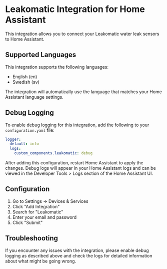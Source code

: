 # Leakomatic Integration for Home Assistant

This integration allows you to connect your Leakomatic water leak sensors to Home Assistant.

## Supported Languages

This integration supports the following languages:
- English (en)
- Swedish (sv)

The integration will automatically use the language that matches your Home Assistant language settings.

## Debug Logging

To enable debug logging for this integration, add the following to your `configuration.yaml` file:

```yaml
logger:
  default: info
  logs:
    custom_components.leakomatic: debug
```

After adding this configuration, restart Home Assistant to apply the changes. Debug logs will appear in your Home Assistant logs and can be viewed in the Developer Tools > Logs section of the Home Assistant UI.

## Configuration

1. Go to Settings → Devices & Services
2. Click "Add Integration"
3. Search for "Leakomatic"
4. Enter your email and password
5. Click "Submit"

## Troubleshooting

If you encounter any issues with the integration, please enable debug logging as described above and check the logs for detailed information about what might be going wrong. 